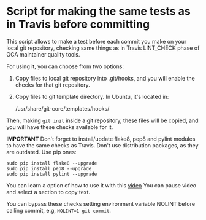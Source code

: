 Script for making the same tests as in Travis before committing
===============================================================

This script allows to make a test before each commit you make on your local
git repository, checking same things as in Travis LINT_CHECK phase of
OCA maintainer quality tools.

For using it, you can choose from two options:

1. Copy files to local git repository into .git/hooks, and you will enable the
   checks for that git repository.

2. Copy files to git template directory. In Ubuntu, it's located in:

   /usr/share/git-core/templates/hooks/

Then, making `git init` inside a git repository, these files will be copied,
and you will have these checks available for it.

**IMPORTANT** Don't forget to install/update flake8, pep8 and pylint modules to
have the same checks as Travis. Don't use distribution packages, as they are 
outdated. Use pip ones:
```
sudo pip install flake8 --upgrade
sudo pip install pep8 --upgrade
sudo pip install pylint --upgrade
```

You can learn a option of how to use it with this [video](https://asciinema.org/a/24642)
You can pause video and select a section to copy text.

You can bypass these checks setting environment variable NOLINT before calling
commit, e.g, `NOLINT=1 git commit`.
